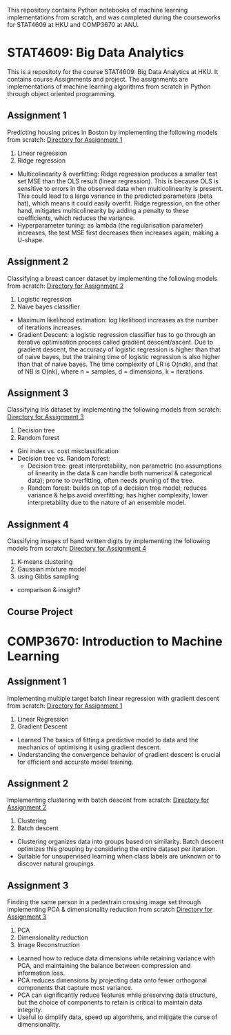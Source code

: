 This repository contains Python notebooks of machine learning implementations from scratch, and was completed during the courseworks for STAT4609 at HKU and COMP3670 at ANU.


# STAT4609: Big Data Analytics
This is a repositoty for the course STAT4609: Big Data Analytics at HKU. It contains course Assignments and project.
The assignments are implementations of machine learning algorithms from scratch in Python through object oriented programming.

## Assignment 1
Predicting housing prices in Boston by implementing the following models from scratch:
<a href="https://github.com/alexsuakim/STAT4609/tree/main/STAT3622-A1">Directory for Assignment 1</a>
1. Linear regression
2. Ridge regression
- Multicolinearity & overfitting: Ridge regression produces a smaller test set MSE than the OLS result (linear regression). This is because OLS is sensitive to errors in the observed data when multicolinearity is present. This could lead to a large variance in the predicted parameters (beta hat), which means it could easily overfit. Ridge regression, on the other hand, mitigates multicolinearity by adding a penalty to these coefficients, which reduces the variance.
- Hyperparameter tuning: as lambda (the regularisation parameter) increases, the test MSE first decreases then increases again, making a U-shape. 
  
## Assignment 2
Classifying a breast cancer dataset by implementing the following models from scratch:
<a href="https://github.com/alexsuakim/STAT4609/tree/main/STAT3622-A2">Directory for Assignment 2</a>
1. Logistic regression
2. Naive bayes classifier
- Maximum likelihood estimation: log likelihood increases as the number of iterations increases.
- Gradient Descent: a logistic regression classifier has to go through an iterative optimisation process called gradient descent/ascent. Due to gradient descent, the accuracy of logistic regression is higher than that of naive bayes, but the training time of logistic regression is also higher than that of naive bayes. The time complexity of LR is O(ndk), and that of NB is O(nk), where n = samples, d = dimensions, k = iterations.

## Assignment 3
Classifying Iris dataset by implementing the following models from scratch:
<a href="https://github.com/alexsuakim/STAT4609/tree/main/STAT3622-A3">Directory for Assignment 3</a>
1. Decision tree
2.  Random forest
- Gini index vs. cost misclassification
- Decision tree vs. Random forest:
  - Decision tree: great interpretability, non parametric (no assumptions of linearity in the data & can handle both numerical & categorical data); prone to overfitting, often needs pruning of the tree.
  - Random forest: builds on top of a decision tree model; reduces variance & helps avoid overfitting; has higher complexity, lower interpretability due to the nature of an ensemble model.

## Assignment 4
Classifying images of hand written digits by implementing the following models from scratch:
<a href="https://github.com/alexsuakim/STAT4609/tree/main/STAT3622-A4">Directory for Assignment 4</a>
1. K-means clustering
2. Gaussian mixture model
3. using Gibbs sampling
- comparison & insight?

## Course Project

# COMP3670: Introduction to Machine Learning
## Assignment 1
Implementing multiple target batch linear regression with gradient descent from scratch:
<a href="https://github.com/alexsuakim/STAT4609/tree/main/COMP3670-A1">Directory for Assignment 1</a>
1. Linear Regression
2. Gradient Descent
- Learned The basics of fitting a predictive model to data and the mechanics of optimising it using gradient descent.
- Understanding the convergence behavior of gradient descent is crucial for efficient and accurate model training.

## Assignment 2
Implementing clustering with batch descent from scratch:
<a href="https://github.com/alexsuakim/STAT4609/tree/main/COMP3670-A2">Directory for Assignment 2</a>
1. Clustering
2. Batch descent
- Clustering organizes data into groups based on similarity. Batch descent optimizes this grouping by considering the entire dataset per iteration.
- Suitable for unsupervised learning when class labels are unknown or to discover natural groupings.

## Assignment 3
Finding the same person in a pedestrain crossing image set through implementing PCA & dimensionality reduction from scratch
<a href="https://github.com/alexsuakim/STAT4609/tree/main/COMP3670-A3">Directory for Assignment 3</a>
1. PCA
2. Dimensionality reduction
3. Image Reconstruction
- Learned how to reduce data dimensions while retaining variance with PCA, and maintaining the balance between compression and information loss.
- PCA reduces dimensions by projecting data onto fewer orthogonal components that capture most variance.
- PCA can significantly reduce features while preserving data structure, but the choice of components to retain is critical to maintain data integrity.
- Useful to simplify data, speed up algorithms, and mitigate the curse of dimensionality.

